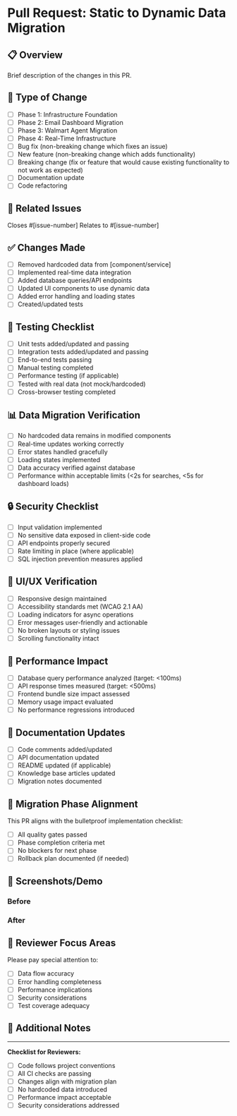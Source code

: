 # Pull Request: Static to Dynamic Data Migration

## 📋 Overview

Brief description of the changes in this PR.

## 🔄 Type of Change

- [ ] Phase 1: Infrastructure Foundation
- [ ] Phase 2: Email Dashboard Migration
- [ ] Phase 3: Walmart Agent Migration
- [ ] Phase 4: Real-Time Infrastructure
- [ ] Bug fix (non-breaking change which fixes an issue)
- [ ] New feature (non-breaking change which adds functionality)
- [ ] Breaking change (fix or feature that would cause existing functionality to not work as expected)
- [ ] Documentation update
- [ ] Code refactoring

## 🎯 Related Issues

Closes #[issue-number]
Relates to #[issue-number]

## ✅ Changes Made

- [ ] Removed hardcoded data from [component/service]
- [ ] Implemented real-time data integration
- [ ] Added database queries/API endpoints
- [ ] Updated UI components to use dynamic data
- [ ] Added error handling and loading states
- [ ] Created/updated tests

## 🧪 Testing Checklist

- [ ] Unit tests added/updated and passing
- [ ] Integration tests added/updated and passing
- [ ] End-to-end tests passing
- [ ] Manual testing completed
- [ ] Performance testing (if applicable)
- [ ] Tested with real data (not mock/hardcoded)
- [ ] Cross-browser testing completed

## 📊 Data Migration Verification

- [ ] No hardcoded data remains in modified components
- [ ] Real-time updates working correctly
- [ ] Error states handled gracefully
- [ ] Loading states implemented
- [ ] Data accuracy verified against database
- [ ] Performance within acceptable limits (<2s for searches, <5s for dashboard loads)

## 🔒 Security Checklist

- [ ] Input validation implemented
- [ ] No sensitive data exposed in client-side code
- [ ] API endpoints properly secured
- [ ] Rate limiting in place (where applicable)
- [ ] SQL injection prevention measures applied

## 📱 UI/UX Verification

- [ ] Responsive design maintained
- [ ] Accessibility standards met (WCAG 2.1 AA)
- [ ] Loading indicators for async operations
- [ ] Error messages user-friendly and actionable
- [ ] No broken layouts or styling issues
- [ ] Scrolling functionality intact

## 🚀 Performance Impact

- [ ] Database query performance analyzed (target: <100ms)
- [ ] API response times measured (target: <500ms)
- [ ] Frontend bundle size impact assessed
- [ ] Memory usage impact evaluated
- [ ] No performance regressions introduced

## 📖 Documentation Updates

- [ ] Code comments added/updated
- [ ] API documentation updated
- [ ] README updated (if applicable)
- [ ] Knowledge base articles updated
- [ ] Migration notes documented

## 🔄 Migration Phase Alignment

This PR aligns with the bulletproof implementation checklist:

- [ ] All quality gates passed
- [ ] Phase completion criteria met
- [ ] No blockers for next phase
- [ ] Rollback plan documented (if needed)

## 📸 Screenshots/Demo

<!-- Add screenshots or demo videos showing the changes -->

### Before

<!-- Screenshot of old behavior -->

### After

<!-- Screenshot of new behavior -->

## 🎯 Reviewer Focus Areas

Please pay special attention to:

- [ ] Data flow accuracy
- [ ] Error handling completeness
- [ ] Performance implications
- [ ] Security considerations
- [ ] Test coverage adequacy

## 💬 Additional Notes

<!-- Any additional context, concerns, or implementation details -->

---

**Checklist for Reviewers:**

- [ ] Code follows project conventions
- [ ] All CI checks are passing
- [ ] Changes align with migration plan
- [ ] No hardcoded data introduced
- [ ] Performance impact acceptable
- [ ] Security considerations addressed
